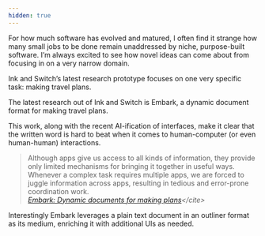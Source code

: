 ```yaml
---
hidden: true
---
```


For how much software has evolved and matured, I often find it strange how many small jobs to be done remain unaddressed by niche, purpose-built software. I’m always excited to see how novel ideas can come about from focusing in on a very narrow domain.

Ink and Switch’s latest research prototype focuses on one very specific task: making travel plans.

The latest research out of Ink and Switch is Embark, a dynamic document format for making travel plans.  

This work, along with the recent AI-ification of interfaces, make it clear that the written word is hard to beat when it comes to human-computer (or even human-human) interactions. 

> Although apps give us access to all kinds of information, they provide only limited mechanisms for bringing it together in useful ways. Whenever a complex task requires multiple apps, we are forced to juggle information across apps, resulting in tedious and error-prone coordination work.
> \
> <cite> [Embark: Dynamic documents for making plans](https://www.inkandswitch.com/embark/#:~:text=Although%20apps%20give%20us%20access%20to%20all%20kinds%20of%20information%2C%20they%20provide%20only%20limited%20mechanisms%20for%20bringing%20it%20together%20in%20useful%20ways.%20Whenever%20a%20complex%20task%20requires%20multiple%20apps%2C%20we%20are%20forced%20to%20juggle%20information%20across%20apps%2C%20resulting%20in%20tedious%20and%20error%2Dprone%20coordination%20work.)</cite>

Interestingly Embark leverages a plain text document in an outliner format as its medium, enriching it with additional UIs as needed. 
